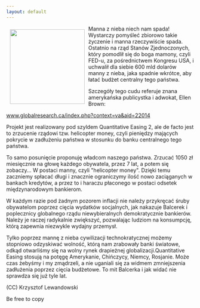 ```yaml
---
layout: default
---
```

<img src="{{site.baseurl}}\articles\pictures\465.QE2.jpg" align="left" style="margin: 10px 10px" width="200"><!--51-->
<p>
Manna z nieba niech nam spada! Wystarczy pomyśleć zbiorowo takie życzenie i manna rzeczywiście spada. Ostatnio na rząd Stanów Zjednoczonych, który pomodlił się do boga mamony, czyli FED-u, za pośrednictwem Kongresu USA, i uchwalił dla siebie 600 mld dolarów manny z nieba, jaka spadnie wkrótce, aby łatać budżet centralny tego państwa.</p><p></p><p>Szczegóły tego cudu referuje znana amerykańska publicystka i adwokat, Ellen Brown:</p><p><a target="" title="" href="http://www.globalresearch.ca/index.php?context=va&amp;aid=22014">www.globalresearch.ca/index.php?context=va&amp;aid=22014</a></p><p></p><p>Projekt jest realizowany pod szyldem Quantitative Easing 2, ale de facto jest to zrzucenie rządowi tzw. helicopter money, czyli pieniędzy mających pokrycie w zadłużeniu państwa w stosunku do banku centralnego tego państwa.</p><p></p><p>To samo posunięcie proponuję władcom naszego państwa. Zrzucać 1050 zł miesięcznie na głowę każdego obywatela, przez 7 lat, a potem się zobaczy... W postaci manny, czyli "helicopter money". Dzięki temu zaczniemy spłacać długi i znacznie ograniczymy ilość nowo zaciąganych w bankach kredytów, a przez to i haraczu płaconego w postaci odsetek międzynarodowym bankierom.</p><p></p><p>W każdym razie pod żadnym pozorem inflacji nie należy przykręcać śruby obywatelom poprzez cięcia wydatków socjalnych, jak nakazuje Balcerek i poplecznicy globalnego rządu niewybieralnych demokratycznie bankierów. Należy je raczej radykalnie zwiększyć, pozwalając ludziom na konsumpcję, którą zapewnia niezwykle wydajny przemysł.</p><p></p><p>Tylko poprzez mannę z nieba cywilizacji technokratycznej możemy stopniowo odzyskiwać wolność, którą nam zrabowały banki światowe, odkąd otwarliśmy się na wolny rynek drapieżnej globalizacji.Quantitative Easing stosują na potęgę Amerykanie, Chińczycy, Niemcy, Rosjanie. Może czas żebyśmy i my zmądrzeli, a nie uganiali się za widmem zmniejszenia zadłużenia poprzez cięcia budżetowe. To mit Balcerka i jak widać nie sprawdza się już tyle lat.</p><p></p><p>(CC) Krzysztof Lewandowski</p><p>Be free to copy</p><p></p><p></p><p></p>